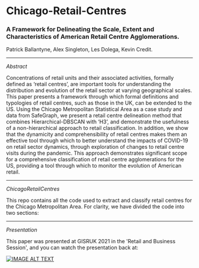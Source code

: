 # Chicago-Retail-Centres

### A Framework for Delineating the Scale, Extent and Characteristics of American Retail Centre Agglomerations.
Patrick Ballantyne, Alex Singleton, Les Dolega, Kevin Credit.

---

*Abstract*

Concentrations of retail units and their associated activities, formally defined as ‘retail centres’, are important tools for understanding the distribution and evolution of the retail sector at varying geographical scales. This paper presents a framework through which formal definitions and typologies of retail centres, such as those in the UK, can be extended to the US. Using the Chicago Metropolitan Statistical Area as a case study and data from SafeGraph, we present a retail centre delineation method that combines Hierarchical-DBSCAN with ‘H3’, and demonstrate the usefulness of a non-hierarchical approach to retail classification. In addition, we show that the dynamicity and comprehensibility of retail centres makes them an effective tool through which to better understand the impacts of COVID-19 on retail sector dynamics, through exploration of changes to retail centre visits during the pandemic. This approach demonstrates significant scope for a comprehensive classification of retail centre agglomerations for the US, providing a tool through which to monitor the evolution of American retail. 

---

*ChicagoRetailCentres*

This repo contains all the code used to extract and classify retail centres for the Chicago Metropolitan Area. For clarity, we have divided the code into two sections:

---

*Presentation*

This paper was presented at GISRUK 2021 in the 'Retail and Business Session', and you can watch the presentation back at: 

[![IMAGE ALT TEXT](http://img.youtube.com/vi/YOUTUBE_VIDEO_ID_HERE/0.jpg)](https://www.youtube.com/watch?v=ZyFcNIUWXJM&t=512s)
